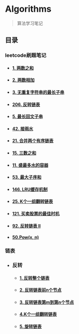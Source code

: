 # Algorithms

> 算法学习笔记

## 目录

### leetcode刷题笔记

- #### [1. 两数之和](leetcode刷题笔记/1.两数之和.md)

- #### [2. 两数相加](leetcode刷题笔记/2.两数相加.md)

- #### [3. 无重复字符串的最长子串](leetcode刷题笔记/3.无重复字符串的最长子串.md)

- #### [206. 反转链表](leetcode刷题笔记/206.反转链表.md)

- #### [5. 最长回文子串](leetcode刷题笔记/5.最长回文子串.md)

- #### [42. 接雨水](leetcode刷题笔记/42.接雨水.md)

- #### [21. 合并两个有序链表](leetcode刷题笔记/21.合并两个有序链表.md)

- #### [15. 三数之和](leetcode刷题笔记/15.三数之和.md)

- #### [11. 盛最多水的容器](leetcode刷题笔记/11.盛最多水的容器.md)

- #### [53. 最大子序和](leetcode刷题笔记/53.最大子序和.md)

- #### [146. LRU缓存机制](leetcode刷题笔记/146.LRU缓存机制.md)

- #### [25. K个一组翻转链表](链表/反转/4.K个一组翻转链表.md)

- #### [121. 买卖股票的最佳时机](leetcode刷题笔记/121.买卖股票的最佳时机.md)

- #### [92. 反转链表 II](链表/反转/3.反转链表的第m到第n个节点.md)

- #### [50.Pow(x, n)](leetcode刷题笔记/50.Pow(x,n).md)

### 链表

- ### 反转

    - #### [1. 反转整个链表](链表/反转/1.反转整个链表.md)

    - #### [2. 反转链表前n个节点](链表/反转/2.反转链表前n个节点.md)

    - #### [3. 反转链表第m到第n个节点](链表/反转/3.反转链表的第m到第n个节点.md)

    - #### [4.K个一组翻转链表](链表/反转/4.K个一组翻转链表.md)

    - #### [5. 旋转链表](链表/反转/5.旋转链表.md)


